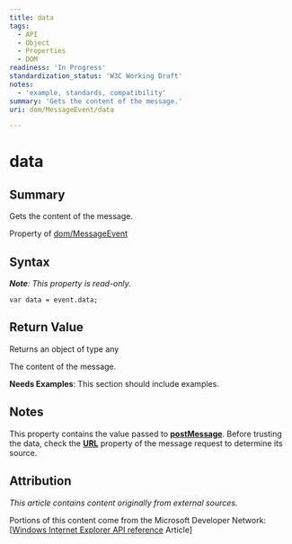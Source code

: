 ```yaml
---
title: data
tags:
  - API
  - Object
  - Properties
  - DOM
readiness: 'In Progress'
standardization_status: 'W3C Working Draft'
notes:
  - 'example, standards, compatibility'
summary: 'Gets the content of the message.'
uri: dom/MessageEvent/data

---
```

# data

## Summary

Gets the content of the message.

<span data-meta="applies_to" data-type="key">Property of <span data-type="value">[dom/MessageEvent](/dom/MessageEvent)</span></span>

## Syntax

***Note**: This property is read-only.*

``` {.js}
var data = event.data;
```

## Return Value

<span data-meta="return" data-type="key">Returns an object of type <span data-type="value">any</span></span>

The content of the message.

**Needs Examples**: This section should include examples.

## Notes

This property contains the value passed to [**postMessage**](/dom/Window/postMessage). Before trusting the data, check the [**URL**](/dom/Window/URL) property of the message request to determine its source.

## Attribution

*This article contains content originally from external sources.*

Portions of this content come from the Microsoft Developer Network: [[Windows Internet Explorer API reference](http://msdn.microsoft.com/en-us/library/ie/hh828809%28v=vs.85%29.aspx) Article]

